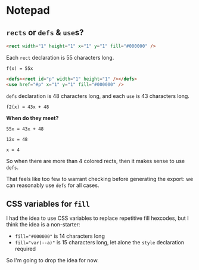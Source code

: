 # Notepad

## `rects` or `defs` & `use`s?

```html
<rect width="1" height="1" x="1" y="1" fill="#000000" />
```

Each `rect` declaration is 55 characters long.

```
f(x) = 55x
```

```html
<defs><rect id="p" width="1" height="1" /></defs>
<use href="#p" x="1" y="1" fill="#000000" />
```

`defs` declaration is 48 characters long, and each `use` is 43 characters long.

```
f2(x) = 43x + 48
```

**When do they meet?**

```
55x = 43x + 48

12x = 48

x = 4
```

So when there are more than 4 colored rects, then it makes sense to use `defs`.

That feels like too few to warrant checking before generating the export: we can reasonably use `defs` for all cases.

## CSS variables for `fill`

I had the idea to use CSS variables to replace repetitive fill hexcodes, but I think the idea is a non-starter:

- `fill="#000000"` is 14 characters long
- `fill="var(--a)"` is 15 characters long, let alone the `style` declaration required

So I'm going to drop the idea for now.
